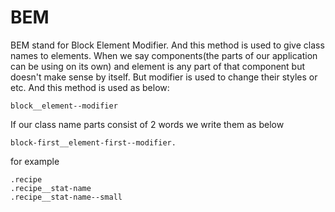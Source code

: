# BEM

BEM stand for Block Element Modifier. And this method is used to give class names to elements. When we say components(the parts of our application can be using on its own) and element is any part of that component but doesn't make sense by itself. But modifier is used to change their styles or etc. And this method is used as below:

```
block__element--modifier
```

If our class name parts consist of 2 words we write them as below

```
block-first__element-first--modifier.
```

for example

```
.recipe
.recipe__stat-name
.recipe__stat-name--small
```
